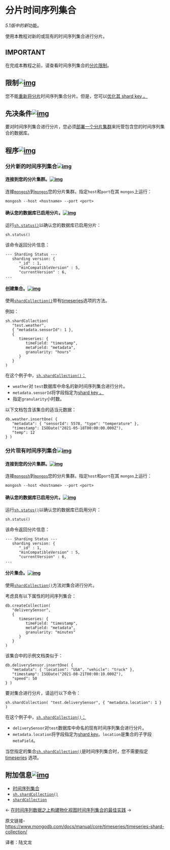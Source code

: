 # 分片时间序列集合

*5.1版中的新*功能。

使用本教程对新的或现有的时间序列集合进行分片。



## IMPORTANT

在完成本教程之前，请查看时间序列集合的[分片限制](https://www.mongodb.com/docs/manual/core/timeseries/timeseries-limitations/#std-label-time-series-limitations-sharding)。

## 限制[![img](https://www.mongodb.com/docs/manual/assets/link.svg)](https://www.mongodb.com/docs/manual/core/timeseries/timeseries-shard-collection/#limitations)

您不能[重新将分片](https://www.mongodb.com/docs/manual/core/sharding-reshard-a-collection/#std-label-sharding-resharding)时间序列集合分片。但是，您可以[优化其 shard key 。](https://www.mongodb.com/docs/manual/core/sharding-refine-a-shard-key/#std-label-shard-key-refine)

## 先决条件[![img](https://www.mongodb.com/docs/manual/assets/link.svg)](https://www.mongodb.com/docs/manual/core/timeseries/timeseries-shard-collection/#prerequisites)

要对时间序列集合进行分片，您必须[部署一个分片集群](https://www.mongodb.com/docs/manual/tutorial/deploy-shard-cluster/#std-label-sharding-procedure-setup)来托管包含您的时间序列集合的数据库。

## 程序[![img](https://www.mongodb.com/docs/manual/assets/link.svg)](https://www.mongodb.com/docs/manual/core/timeseries/timeseries-shard-collection/#procedures)

### 分片新的时间序列集合[![img](https://www.mongodb.com/docs/manual/assets/link.svg)](https://www.mongodb.com/docs/manual/core/timeseries/timeseries-shard-collection/#shard-a-new-time-series-collection)

 

#### 连接到您的分片集群。[![img](https://www.mongodb.com/docs/manual/assets/link.svg)](https://www.mongodb.com/docs/manual/core/timeseries/timeseries-shard-collection/#connect-to-your-sharded-cluster)

连接[`mongosh`](https://www.mongodb.com/docs/mongodb-shell/#mongodb-binary-bin.mongosh)到[`mongos`](https://www.mongodb.com/docs/manual/reference/program/mongos/#mongodb-binary-bin.mongos)您的分片集群。指定`host`和`port`在其 `mongos`上运行：

```
mongosh --host <hostname> --port <port>
```

 

#### 确认您的数据库已启用分片。[![img](https://www.mongodb.com/docs/manual/assets/link.svg)](https://www.mongodb.com/docs/manual/core/timeseries/timeseries-shard-collection/#confirm-that-sharding-is-enabled-on-your-database)

运行[`sh.status()`](https://www.mongodb.com/docs/manual/reference/method/sh.status/#mongodb-method-sh.status)以确认您的数据库已启用分片：

```
sh.status()
```



该命令返回分片信息：

```
--- Sharding Status ---
   sharding version: {
      "_id" : 1,
      "minCompatibleVersion" : 5,
      "currentVersion" : 6,
...
```



 

#### 创建集合。[![img](https://www.mongodb.com/docs/manual/assets/link.svg)](https://www.mongodb.com/docs/manual/core/timeseries/timeseries-shard-collection/#create-the-collection)

使用[`shardCollection()`](https://www.mongodb.com/docs/manual/reference/method/sh.shardCollection/#mongodb-method-sh.shardCollection)带有[timeseries](https://www.mongodb.com/docs/manual/reference/method/sh.shardCollection/#std-label-method-sharded-time-series-collection-options)选项的方法。

例如：

```
sh.shardCollection(
   "test.weather",
   { "metadata.sensorId": 1 },
   {
      timeseries: {
         timeField: "timestamp",
         metaField: "metadata",
         granularity: "hours"
      }
   }
)
```



在这个例子中，[`sh.shardCollection()`：](https://www.mongodb.com/docs/manual/reference/method/sh.shardCollection/#mongodb-method-sh.shardCollection)

- `weather`对 `test`数据库中命名的新时间序列集合进行分片。
- `metadata.sensorId`将字段指定为[shard key 。](https://www.mongodb.com/docs/manual/core/sharding-shard-key/#std-label-shard-key)
- 指定`granularity`小时数。

以下文档包含该集合的适当元数据：

```
db.weather.insertOne( {
   "metadata": { "sensorId": 5578, "type": "temperature" },
   "timestamp": ISODate("2021-05-18T00:00:00.000Z"),
   "temp": 12
} )
```



### 分片现有时间序列集合[![img](https://www.mongodb.com/docs/manual/assets/link.svg)](https://www.mongodb.com/docs/manual/core/timeseries/timeseries-shard-collection/#shard-an-existing-time-series-collection)

 

#### 连接到您的分片集群。[![img](https://www.mongodb.com/docs/manual/assets/link.svg)](https://www.mongodb.com/docs/manual/core/timeseries/timeseries-shard-collection/#connect-to-your-sharded-cluster-1)

连接[`mongosh`](https://www.mongodb.com/docs/mongodb-shell/#mongodb-binary-bin.mongosh)到[`mongos`](https://www.mongodb.com/docs/manual/reference/program/mongos/#mongodb-binary-bin.mongos)您的分片集群。指定`host`和`port`在其 `mongos`上运行：

```
mongosh --host <hostname> --port <port>
```



 

#### 确认您的数据库已启用分片。[![img](https://www.mongodb.com/docs/manual/assets/link.svg)](https://www.mongodb.com/docs/manual/core/timeseries/timeseries-shard-collection/#confirm-that-sharding-is-enabled-on-your-database-1)

运行[`sh.status()`](https://www.mongodb.com/docs/manual/reference/method/sh.status/#mongodb-method-sh.status)以确认您的数据库已启用分片：

```
sh.status()
```



该命令返回分片信息：

```
--- Sharding Status ---
   sharding version: {
      "_id" : 1,
      "minCompatibleVersion" : 5,
      "currentVersion" : 6,
...
```



 

#### 分片集合。[![img](https://www.mongodb.com/docs/manual/assets/link.svg)](https://www.mongodb.com/docs/manual/core/timeseries/timeseries-shard-collection/#shard-the-collection)

使用[`shardCollection()`](https://www.mongodb.com/docs/manual/reference/method/sh.shardCollection/#mongodb-method-sh.shardCollection)方法对集合进行分片。

考虑具有以下属性的时间序列集合：

```
db.createCollection(
   "deliverySensor",
   {
      timeseries: {
         timeField: "timestamp",
         metaField: "metadata",
         granularity: "minutes"
      }
   }
)
```



该集合中的示例文档类似于：

```
db.deliverySensor.insertOne( {
   "metadata": { "location": "USA", "vehicle": "truck" },
   "timestamp": ISODate("2021-08-21T00:00:10.000Z"),
   "speed": 50
} )
```



要对集合进行分片，请运行以下命令：

```
sh.shardCollection( "test.deliverySensor", { "metadata.location": 1 } )
```



在这个例子中，[`sh.shardCollection()`：](https://www.mongodb.com/docs/manual/reference/method/sh.shardCollection/#mongodb-method-sh.shardCollection)

- `deliverySensor`对`test`数据库中命名的现有时间序列集合进行分片。
- `metadata.location`将字段指定为[shard key](https://www.mongodb.com/docs/manual/core/sharding-shard-key/#std-label-shard-key)。`location`是集合的子字段 `metaField`。

当您指定的集合[`sh.shardCollection()`](https://www.mongodb.com/docs/manual/reference/method/sh.shardCollection/#mongodb-method-sh.shardCollection)是时间序列集合时，您不需要指定 [timeseries](https://www.mongodb.com/docs/manual/reference/method/sh.shardCollection/#std-label-method-sharded-time-series-collection-options) 选项。

## 附加信息[![img](https://www.mongodb.com/docs/manual/assets/link.svg)](https://www.mongodb.com/docs/manual/core/timeseries/timeseries-shard-collection/#additional-information)

- [时间序列集合](https://www.mongodb.com/docs/manual/core/timeseries-collections/#std-label-manual-timeseries-collection)
- [`sh.shardCollection()`](https://www.mongodb.com/docs/manual/reference/method/sh.shardCollection/#mongodb-method-sh.shardCollection)
- [`shardCollection`](https://www.mongodb.com/docs/manual/reference/command/shardCollection/#mongodb-dbcommand-dbcmd.shardCollection)

←  [在时间序列数据之上构建物化视图](https://www.mongodb.com/docs/manual/core/timeseries/timeseries-build-materialized-views/)[时间序列集合的最佳实践](https://www.mongodb.com/docs/manual/core/timeseries/timeseries-best-practices/) →

原文链接-https://www.mongodb.com/docs/manual/core/timeseries/timeseries-shard-collection/

译者：陆文龙
